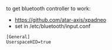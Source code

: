to get bluetooth controller to work:
* https://github.com/atar-axis/xpadneo
* set in /etc/bluetooth/input.conf
```
[General]
UserspaceHID=true
```
